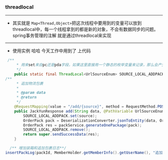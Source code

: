 ### threadlocal

----------
- 其实就是 `Map<Thread,Object>`把这次线程中要用到的变量可以放到threadlocal中，每一个线程拿到的都是新的对象，不会有数据同步的问题。 spring事务管理的注解 就是通过threadlocal来实现

----------


- 使用实例 哈哈 今天工作中用到了 上代码
```java
 /**
     * 用来set来自pc还是pda字段，如果这里直接用一个静态的枚举变量来记录，那么会产生线程竞争这个变量的情况，就会出错，所以这就是threadlocal的好处
     */
    public static final ThreadLocal<UrlSourceEnum> SOURCE_LOCAL_ADDPACK = new ThreadLocal<>();
/**
     * 追加物流包裹
     *
     * @param data
     * @return
     */
    @RequestMapping(value = "/add/{source}", method = RequestMethod.POST)
    public JackYunResponse add(String data, @PathVariable UrlSourceEnum source) {
        SOURCE_LOCAL_ADDPACK.set(source);
        OrderPack pack = DeserializationConverter.jsonToEntity(data, OrderPack.class);
        OrderPack res = packService.generateOnePackage(pack);
        SOURCE_LOCAL_ADDPACK.remove();
        return super.sendSuccessData(res);
    }
```
``` java
  /** 增加装箱和追加包裹日志**/
insertPackLog(packId, MemberHolder.getMemberInfo().getUserName(), "追加包裹【"+SOURCE_LOCAL_ADDPACK.get() + "】");
```
